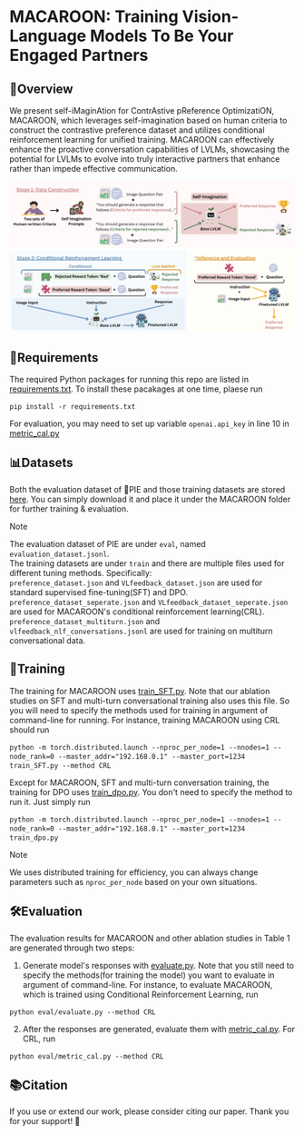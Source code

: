 # MACAROON: Training Vision-Language Models To Be Your Engaged Partners


## 🎀Overview
We present self-iMaginAtion for ContrAstive pReference OptimizatiON, MACAROON, which leverages self-imagination based on human criteria to construct the contrastive preference dataset and utilizes conditional reinforcement learning for unified training. MACAROON can effectively enhance the proactive conversation capabilities of LVLMs, showcasing the potential for LVLMs to evolve into truly interactive partners that enhance rather than impede effective communication.

![MACAROON](./MACAROON.jpg)
## 🌟Requirements
The required Python packages for running this repo are listed in [requirements.txt](./requirements.txt). To install these pacakages at one time, plaese run
```shell
pip install -r requirements.txt
```

For evaluation, you may need to set up variable `openai.api_key` in line 10 in [metric_cal.py](./eval/metric_cal.py)

## 📊Datasets
Both the evaluation dataset of 🍰PIE and those training datasets are stored [here](https://drive.google.com/drive/folders/1yt56L_q0mC19_-fJMCHJksks6JocF0LU?usp=drive_link). You can simply download it and place it under the MACAROON folder for further training & evaluation.

> [!NOTE]  
> The evaluation dataset of PIE are under `eval`, named `evaluation_dataset.jsonl`.\
> The training datasets are under `train` and there are multiple files used for different tuning methods. Specifically: \
> `preference_dataset.json` and `VLfeedback_dataset.json` are used for standard supervised fine-tuning(SFT) and DPO.\
> `preference_dataset_seperate.json` and `VLfeedback_dataset_seperate.json` are used for MACAROON's conditional reinforcement learning(CRL).\
> `preference_dataset_multiturn.json` and `vlfeedback_nlf_conversations.jsonl` are used for training on multiturn conversational data.

## 🚀Training
The training for MACAROON uses [train_SFT.py](./train/train_SFT.py). Note that our ablation studies on SFT and multi-turn conversational training also uses this file. So you will need to specify the methods used for training in argument of command-line for running. For instance, training MACAROON using CRL should run
```shell
python -m torch.distributed.launch --nproc_per_node=1 --nnodes=1 --node_rank=0 --master_addr="192.168.0.1" --master_port=1234 train_SFT.py --method CRL 
```
Except for MACAROON, SFT and multi-turn conversation training, the training for DPO uses [train_dpo.py](./train/train_dpo.py). You don't need to specify the method to run it. Just simply run 
```shell
python -m torch.distributed.launch --nproc_per_node=1 --nnodes=1 --node_rank=0 --master_addr="192.168.0.1" --master_port=1234 train_dpo.py
```
> [!NOTE]  
> We uses distributed training for efficiency, you can always change parameters such as `nproc_per_node` based on your own situations. 

## 🛠️Evaluation
The evaluation results for MACAROON and other ablation studies in Table 1 are generated through two steps:
1. Generate model's responses with [evaluate.py](./eval/evaluate.py). Note that you still need to specify the methods(for training the model) you want to evaluate in argument of command-line. For instance, to evaluate MACAROON, which is trained using Conditional Reinforcement Learning, run
```shell
python eval/evaluate.py --method CRL
```
2. After the responses are generated, evaluate them with [metric_cal.py](./eval/metric_cal.py). For CRL, run
```shell
python eval/metric_cal.py --method CRL
```

## 📚Citation
If you use or extend our work, please consider citing our paper. Thank you for your support! 🥰
